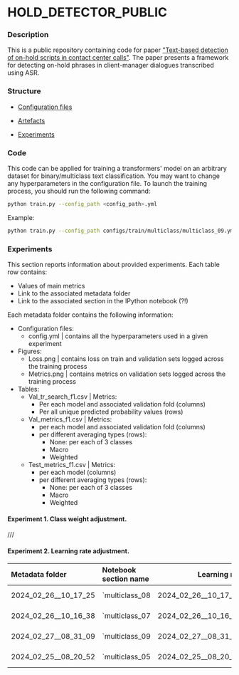 # HOLD_DETECTOR_PUBLIC



### Description

This is a public repository containing code for paper ["Text-based detection of on-hold scripts in contact center calls"](./). The paper presents a framework for detecting on-hold phrases in client-manager dialogues transcribed using ASR. 



### Structure

- [Configuration files](./configs/train/multiclass)

- [Artefacts](./mlruns/multiclass)

- [Experiments](EXPERIMENTS_01.ipynb)



### Code

This code can be applied for training a transformers' model on an arbitrary dataset for binary/multiclass text classification. You may want to change any hyperparameters in the configuration file. To launch the training process, you should run the following command:

```bash
python train.py --config_path <config_path>.yml
```

Example:

```bash
python train.py --config_path configs/train/multiclass/multiclass_09.yml
```



### Experiments

This section reports information about provided experiments. Each table row contains:
- Values of main metrics
- Link to the associated metadata folder
- Link to the associated section in the IPython notebook (?!)

Each metadata folder contains the following information:
- Configuration files:
    - config.yml | contains all the hyperparameters used in a given experiment
- Figures:
    - Loss.png | contains loss on train and validation sets logged across the training process
    - Metrics.png | contains metrics on validation sets logged across the training process
- Tables:
    - Val_tr_search_f1.csv | Metrics:
        - Per each model and associated validation fold (columns)
        - Per all unique predicted probability values (rows)
    - Val_metrics_f1.csv | Metrics:
        - per each model and associated validation fold (columns)
        - per different averaging types (rows):
            - None: per each of 3 classes
            - Macro
            - Weighted
    - Test_metrics_f1.csv | Metrics:
        - per each model (columns)
        - per different averaging types (rows):
            - None: per each of 3 classes
            - Macro
            - Weighted


#### Experiment 1. Class weight adjustment.
///


#### Experiment 2. Learning rate adjustment.

| Metadata folder | Notebook section name | Learning rate | ROC AUC | Best threshold | Recall | Precision | Balanced Accuracy | F1 |
|:----------------|:----------------------|--------------:|--------:|---------------:|-------:|----------:|------------------:|---:|
| 2024_02_26__10_17_25 | `multiclass_08 | 2024_02_26__10_17_25` | 5.e-7 | 0.9858 | 0.5541 | 0.8126 | 0.8504 | 0.8126 | 0.8185 |
| 2024_02_26__10_16_38 | `multiclass_07 | 2024_02_26__10_16_38` | 1.e-6 | 0.9925 | 0.8656 | 0.8877 | 0.8985 | 0.8877 | 0.8921 |
| 2024_02_27__08_31_09 | `multiclass_09 | 2024_02_27__08_31_09` | 3.e-6 | 0.9947 | 0.8422 | 0.9113 | 0.8949 | 0.9113 | 0.9014 |
| 2024_02_25__08_20_52 | `multiclass_05 | 2024_02_25__08_20_52` | 5.e-6 | 0.9931 | 0.9627 | 0.8805 | 0.9063 | 0.8805 | 0.8908 |








